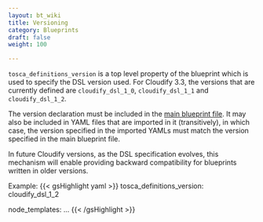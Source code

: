 ```yaml
---
layout: bt_wiki
title: Versioning
category: Blueprints
draft: false
weight: 100

---
```


`tosca_definitions_version` is a top level property of the blueprint which is used to specify the DSL version used.
For Cloudify 3.3, the versions that are currently defined are `cloudify_dsl_1_0`, `cloudify_dsl_1_1` and `cloudify_dsl_1_2`.


The version declaration must be included in the [main blueprint file](reference-terminology.html#main-blueprint-file). It may also be included in YAML files that are imported in it (transitively), in which case, the version specified in the imported YAMLs must match the version specified in the main blueprint file.

In future Cloudify versions, as the DSL specification evolves, this mechanism will enable providing backward compatibility for blueprints written in older versions.
<br>

Example:
{{< gsHighlight  yaml >}}
tosca_definitions_version: cloudify_dsl_1_2

node_templates:
    ...
{{< /gsHighlight >}}
